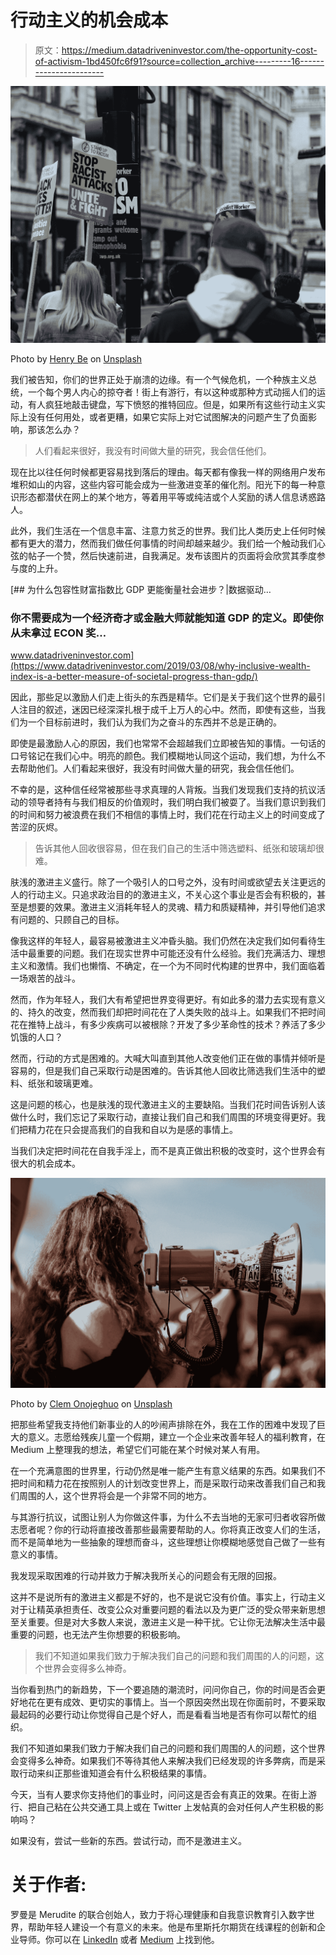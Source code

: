 # 行动主义的机会成本

> 原文：<https://medium.datadriveninvestor.com/the-opportunity-cost-of-activism-1bd450fc6f91?source=collection_archive---------16----------------------->

![](img/bb99c4778197c62420c1df5f12aa1e54.png)

Photo by [Henry Be](https://unsplash.com/@henry_be?utm_source=medium&utm_medium=referral) on [Unsplash](https://unsplash.com?utm_source=medium&utm_medium=referral)

我们被告知，你们的世界正处于崩溃的边缘。有一个气候危机，一个种族主义总统，一个每个男人内心的掠夺者！街上有游行，有以这种或那种方式动摇人们的运动，有人疯狂地敲击键盘，写下愤怒的推特回应。但是，如果所有这些行动主义实际上没有任何用处，或者更糟，如果它实际上对它试图解决的问题产生了负面影响，那该怎么办？

> 人们看起来很好，我没有时间做大量的研究，我会信任他们。

现在比以往任何时候都更容易找到落后的理由。每天都有像我一样的网络用户发布堆积如山的内容，这些内容可能会成为一些激进变革的催化剂。阳光下的每一种意识形态都潜伏在网上的某个地方，等着用平等或纯洁或个人奖励的诱人信息诱惑路人。

此外，我们生活在一个信息丰富、注意力贫乏的世界。我们比人类历史上任何时候都有更大的潜力，然而我们做任何事情的时间却越来越少。我们给一个触动我们心弦的帖子一个赞，然后快速前进，自我满足。发布该图片的页面将会欣赏其季度参与度的上升。

[](https://www.datadriveninvestor.com/2019/03/08/why-inclusive-wealth-index-is-a-better-measure-of-societal-progress-than-gdp/) [## 为什么包容性财富指数比 GDP 更能衡量社会进步？|数据驱动…

### 你不需要成为一个经济奇才或金融大师就能知道 GDP 的定义。即使你从未拿过 ECON 奖…

www.datadriveninvestor.com](https://www.datadriveninvestor.com/2019/03/08/why-inclusive-wealth-index-is-a-better-measure-of-societal-progress-than-gdp/) 

因此，那些足以激励人们走上街头的东西是精华。它们是关于我们这个世界的最引人注目的叙述，迷因已经深深扎根于成千上万人的心中。然而，即使有这些，当我们为一个目标前进时，我们认为我们为之奋斗的东西并不总是正确的。

即使是最激励人心的原因，我们也常常不会超越我们立即被告知的事情。一句话的口号铭记在我们心中。明亮的颜色。我们模糊地认同这个运动，我们想，为什么不去帮助他们。人们看起来很好，我没有时间做大量的研究，我会信任他们。

不幸的是，这种信任经常被那些寻求真理的人背叛。当我们发现我们支持的抗议活动的领导者持有与我们相反的价值观时，我们明白我们被耍了。当我们意识到我们的时间和努力被浪费在我们不相信的事情上时，我们花在行动主义上的时间变成了苦涩的灰烬。

> 告诉其他人回收很容易，但在我们自己的生活中筛选塑料、纸张和玻璃却很难。

肤浅的激进主义盛行。除了一个吸引人的口号之外，没有时间或欲望去关注更远的人的行动主义。只追求政治目的的激进主义，不关心这个事业是否会有积极的，甚至是想要的效果。激进主义消耗年轻人的灵魂、精力和质疑精神，并引导他们追求有问题的、只顾自己的目标。

像我这样的年轻人，最容易被激进主义冲昏头脑。我们仍然在决定我们如何看待生活中最重要的问题。我们在现实世界中可能还没有什么经验。我们充满活力、理想主义和激情。我们也懒惰、不确定，在一个为不同时代构建的世界中，我们面临着一场艰苦的战斗。

然而，作为年轻人，我们大有希望把世界变得更好。有如此多的潜力去实现有意义的、持久的改变，然而我们却把时间花在了人类失败的战斗上。如果我们不把时间花在推特上战斗，有多少疾病可以被根除？开发了多少革命性的技术？养活了多少饥饿的人口？

然而，行动的方式是困难的。大喊大叫直到其他人改变他们正在做的事情并倾听是容易的，但是我们自己采取行动是困难的。告诉其他人回收比筛选我们生活中的塑料、纸张和玻璃更难。

这是问题的核心，也是肤浅的现代激进主义的主要缺陷。当我们花时间告诉别人该做什么时，我们忘记了采取行动，直接让我们自己和我们周围的环境变得更好。我们把精力花在只会提高我们的自我和自以为是感的事情上。

当我们决定把时间花在自我手淫上，而不是真正做出积极的改变时，这个世界会有很大的机会成本。

![](img/cbf2a38ca4e14a776a3976a16df5ba63.png)

Photo by [Clem Onojeghuo](https://unsplash.com/@clemono2?utm_source=medium&utm_medium=referral) on [Unsplash](https://unsplash.com?utm_source=medium&utm_medium=referral)

把那些希望我支持他们新事业的人的吵闹声排除在外，我在工作的困难中发现了巨大的意义。志愿给残疾儿童一个假期，建立一个企业来改善年轻人的福利教育，在 Medium 上整理我的想法，希望它们可能在某个时候对某人有用。

在一个充满意图的世界里，行动仍然是唯一能产生有意义结果的东西。如果我们不把时间和精力花在按照别人的计划改变世界上，而是采取行动来改善我们自己和我们周围的人，这个世界将会是一个非常不同的地方。

与其游行抗议，试图让别人为你做这件事，为什么不去当地的无家可归者收容所做志愿者呢？你的行动将直接改善那些最需要帮助的人。你将真正改变人们的生活，而不是简单地为一些抽象的理想而奋斗，这些理想让你模糊地感觉自己做了一些有意义的事情。

我发现采取困难的行动并致力于解决我所关心的问题会有无限的回报。

这并不是说所有的激进主义都是不好的，也不是说它没有价值。事实上，行动主义对于让精英承担责任、改变公众对重要问题的看法以及为更广泛的受众带来新思想至关重要。但是对大多数人来说，激进主义是一种干扰。它让你无法解决生活中最重要的问题，也无法产生你想要的积极影响。

> 我们不知道如果我们致力于解决我们自己的问题和我们周围的人的问题，这个世界会变得多么神奇。

当你看到热门的新趋势，下一个要追随的潮流时，问问你自己，你的时间是否会更好地花在更有成效、更切实的事情上。当一个原因突然出现在你面前时，不要采取最起码的必要行动让你觉得自己是个好人，而是看看当地是否有你可以帮忙的组织。

我们不知道如果我们致力于解决我们自己的问题和我们周围的人的问题，这个世界会变得多么神奇。如果我们不等待其他人来解决我们已经发现的许多弊病，而是采取行动来纠正那些谁知道会有什么积极结果的事情。

今天，当有人要求你支持他们的事业时，问问这是否会有真正的效果。在街上游行、把自己粘在公共交通工具上或在 Twitter 上发帖真的会对任何人产生积极的影响吗？

如果没有，尝试一些新的东西。尝试行动，而不是激进主义。

# 关于作者:

罗曼是 Merudite 的联合创始人，致力于将心理健康和自我意识教育引入数字世界，帮助年轻人建设一个有意义的未来。他是布里斯托尔期货在线课程的创新和企业导师。你可以在 [LinkedIn](https://www.linkedin.com/in/roman-bromidge-bba65b13a/?source=post_page---------------------------) 或者 [Medium](https://medium.com/@romanbromidge?source=post_page---------------------------) 上找到他。
